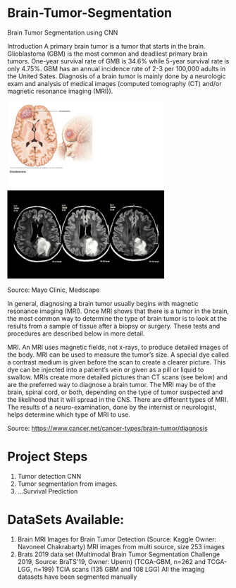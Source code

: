 # Brain-Tumor-Segmentation
Brain Tumor Segmentation using CNN

Introduction
A primary brain tumor is a tumor that starts in the brain. Glioblastoma (GBM) is the most common and deadliest primary brain tumors. One-year survival rate of GMB is 34.6% while 5-year survival rate is only 4.75%. GBM has an annual incidence rate of 2-3 per 100,000 adults in the United Sates. Diagnosis of a brain tumor is mainly done by a neurologic exam and analysis of medical images (computed tomography (CT) and/or magnetic resonance imaging (MRI)). 

<img src="images/GBM.jpg" height="200"> <img src="images/GBM2.jpg" height="200">

Source: Mayo Clinic, Medscape

In general, diagnosing a brain tumor usually begins with magnetic resonance imaging (MRI). Once MRI shows that there is a tumor in the brain, the most common way to determine the type of brain tumor is to look at the results from a sample of tissue after a biopsy or surgery. These tests and procedures are described below in more detail.

MRI. An MRI uses magnetic fields, not x-rays, to produce detailed images of the body. MRI can be used to measure the tumor’s size. A special dye called a contrast medium is given before the scan to create a clearer picture. This dye can be injected into a patient’s vein or given as a pill or liquid to swallow. MRIs create more detailed pictures than CT scans (see below) and are the preferred way to diagnose a brain tumor. The MRI may be of the brain, spinal cord, or both, depending on the type of tumor suspected and the likelihood that it will spread in the CNS. There are different types of MRI. The results of a neuro-examination, done by the internist or neurologist, helps determine which type of MRI to use.

Source: https://www.cancer.net/cancer-types/brain-tumor/diagnosis

# Project Steps

1. Tumor detection CNN
2. Tumor segmentation from images.
3. ...Survival Prediction

# DataSets Available: 
1. Brain MRI Images for Brain Tumor Detection (Source: Kaggle Owner: Navoneel Chakrabarty)
   MRI images from multi source, size 253 images
2. Brats 2019 data set (Multimodal Brain Tumor Segmentation Challenge 2019, Source: BraTS'19, Owner: Upenn)
   (TCGA-GBM, n=262 and TCGA-LGG, n=199) TCIA scans (135 GBM and 108 LGG) 
   All the imaging datasets have been segmented manually

